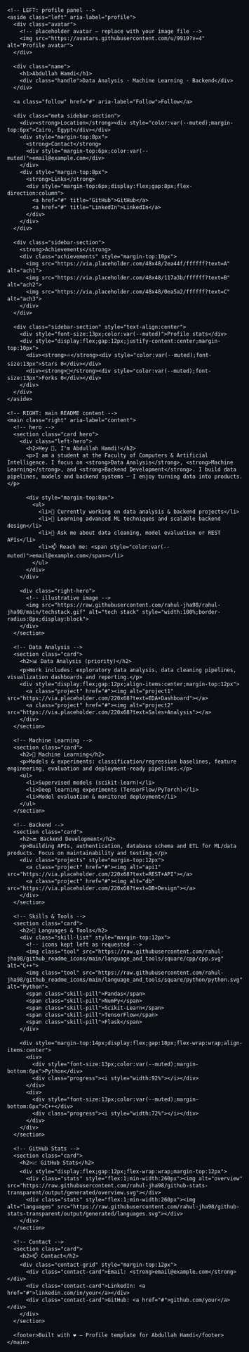 <!doctype html>
<html lang="en">
<head>
  <meta charset="utf-8" />
  <meta name="viewport" content="width=device-width,initial-scale=1" />
  <title>Abdullah Hamdi — Profile</title>
  <style>
    /* Reset & fonts */
    :root{
      --bg:#0b0f14;
      --panel:#0f1720;
      --muted:#98a0ab;
      --accent:#2ea44f;
      --card:#0d1620;
      --glass: rgba(255,255,255,0.03);
      --text:#e6eef6;
      --gap:20px;
    }
    *{box-sizing:border-box}
    html,body{height:100%;margin:0;font-family:Inter,ui-sans-serif,system-ui,Segoe UI,Roboto,Arial; background:var(--bg); color:var(--text);}
    a{color:inherit;text-decoration:none}
    .wrap{max-width:1200px;margin:24px auto;padding:24px;display:flex;gap:var(--gap);align-items:flex-start}
    /* Left column (profile) like GitHub) */
    .left{
      width:300px;
      min-width:240px;
      background:var(--panel);
      border-radius:12px;
      padding:20px;
      display:flex;
      flex-direction:column;
      gap:18px;
      box-shadow:0 6px 18px rgba(2,6,23,0.6);
    }
    .avatar{width:160px;height:160px;border-radius:50%;overflow:hidden;margin:6px auto;border:6px solid rgba(255,255,255,0.03)}
    .avatar img{width:100%;height:100%;object-fit:cover;display:block}
    .name{text-align:center}
    .name h1{margin:6px 0 0;font-size:20px}
    .handle{color:var(--muted);font-size:13px;margin-top:4px;text-align:center}
    .follow{display:block;margin:10px auto 0;padding:8px 18px;border-radius:8px;background:linear-gradient(180deg,#1b6b3b,#117a3b);color:white;font-weight:600;width:70%;text-align:center}
    .meta{color:var(--muted);font-size:13px;display:flex;flex-direction:column;gap:8px;padding-top:8px}
    .meta a{color:var(--muted);display:inline-flex;align-items:center;gap:8px}
    .achievements{display:flex;gap:8px;flex-wrap:wrap}
    .achievements img{width:48px;height:48px;border-radius:8px}
    .sidebar-section{background:var(--glass);padding:12px;border-radius:8px}
    /* Right column (README content) */
    .right{flex:1;display:flex;flex-direction:column;gap:18px}
    .card{background:var(--card);border-radius:12px;padding:20px;box-shadow:0 6px 18px rgba(2,6,23,0.5)}
    .hero{display:flex;gap:18px;align-items:flex-start}
    .hero .left-hero{flex:1}
    .hero .right-hero{width:360px;min-width:220px}
    h2{margin:0 0 12px;font-size:18px}
    p{margin:0 0 12px;color:var(--muted);line-height:1.45}
    ul{margin:0 0 12px 18px;color:var(--muted)}
    li{margin:8px 0}
    .icons{display:flex;gap:10px;align-items:center;flex-wrap:wrap}
    .tool{height:42px;width:auto}
    .projects{display:flex;gap:12px;flex-wrap:wrap}
    .project img{height:68px;border-radius:8px}
    .stats img{max-width:100%;border-radius:8px}
    .skill-list{display:flex;gap:12px;align-items:center;flex-wrap:wrap}
    .skill-pill{background:rgba(255,255,255,0.03);padding:8px 12px;border-radius:999px;color:var(--muted);font-weight:600}
    .progress{height:8px;background:rgba(255,255,255,0.04);border-radius:999px;overflow:hidden;width:220px}
    .progress > i{display:block;height:100%;background:linear-gradient(90deg,#2ea44f,#0ea5a2)}
    .contact-grid{display:flex;gap:12px;flex-wrap:wrap}
    .contact-card{background:rgba(255,255,255,0.02);padding:10px 12px;border-radius:8px;color:var(--muted)}
    footer{color:var(--muted);font-size:13px;text-align:center;margin-top:6px}
    @media (max-width:980px){
      .wrap{flex-direction:column;padding:16px}
      .left{width:100%;order:2}
      .right{order:1}
      .hero{flex-direction:column}
      .hero .right-hero{width:100%}
    }
  </style>
</head>
<body>
  <div class="wrap">

    <!-- LEFT: profile panel -->
    <aside class="left" aria-label="profile">
      <div class="avatar">
        <!-- placeholder avatar — replace with your image file -->
        <img src="https://avatars.githubusercontent.com/u/9919?v=4" alt="Profile avatar">
      </div>

      <div class="name">
        <h1>Abdullah Hamdi</h1>
        <div class="handle">Data Analysis · Machine Learning · Backend</div>
      </div>

      <a class="follow" href="#" aria-label="Follow">Follow</a>

      <div class="meta sidebar-section">
        <div><strong>Location</strong><div style="color:var(--muted);margin-top:6px">Cairo, Egypt</div></div>
        <div style="margin-top:8px">
          <strong>Contact</strong>
          <div style="margin-top:6px;color:var(--muted)">email@example.com</div>
        </div>
        <div style="margin-top:8px">
          <strong>Links</strong>
          <div style="margin-top:6px;display:flex;gap:8px;flex-direction:column">
            <a href="#" title="GitHub">GitHub</a>
            <a href="#" title="LinkedIn">LinkedIn</a>
          </div>
        </div>
      </div>

      <div class="sidebar-section">
        <strong>Achievements</strong>
        <div class="achievements" style="margin-top:10px">
          <img src="https://via.placeholder.com/48x48/2ea44f/ffffff?text=A" alt="ach1">
          <img src="https://via.placeholder.com/48x48/117a3b/ffffff?text=B" alt="ach2">
          <img src="https://via.placeholder.com/48x48/0ea5a2/ffffff?text=C" alt="ach3">
        </div>
      </div>

      <div class="sidebar-section" style="text-align:center">
        <div style="font-size:13px;color:var(--muted)">Profile stats</div>
        <div style="display:flex;gap:12px;justify-content:center;margin-top:10px">
          <div><strong>⭐</strong><div style="color:var(--muted);font-size:13px">Stars 0</div></div>
          <div><strong>🔀</strong><div style="color:var(--muted);font-size:13px">Forks 0</div></div>
        </div>
      </div>
    </aside>

    <!-- RIGHT: main README content -->
    <main class="right" aria-label="content">
      <!-- hero -->
      <section class="card hero">
        <div class="left-hero">
          <h2>Hey 👋, I'm Abdullah Hamdi!</h2>
          <p>I am a student at the Faculty of Computers & Artificial Intelligence. I focus on <strong>Data Analysis</strong>, <strong>Machine Learning</strong>, and <strong>Backend Development</strong>. I build data pipelines, models and backend systems — I enjoy turning data into products.</p>

          <div style="margin-top:8px">
            <ul>
              <li>🔭 Currently working on data analysis & backend projects</li>
              <li>🌱 Learning advanced ML techniques and scalable backend design</li>
              <li>💬 Ask me about data cleaning, model evaluation or REST APIs</li>
              <li>📫 Reach me: <span style="color:var(--muted)">email@example.com</span></li>
            </ul>
          </div>
        </div>

        <div class="right-hero">
          <!-- illustrative image -->
          <img src="https://raw.githubusercontent.com/rahul-jha98/rahul-jha98/main/techstack.gif" alt="tech stack" style="width:100%;border-radius:8px;display:block">
        </div>
      </section>

      <!-- Data Analysis -->
      <section class="card">
        <h2>📊 Data Analysis (priority)</h2>
        <p>Work includes: exploratory data analysis, data cleaning pipelines, visualization dashboards and reporting.</p>
        <div style="display:flex;gap:12px;align-items:center;margin-top:12px">
          <a class="project" href="#"><img alt="project1" src="https://via.placeholder.com/220x68?text=EDA+Dashboard"></a>
          <a class="project" href="#"><img alt="project2" src="https://via.placeholder.com/220x68?text=Sales+Analysis"></a>
        </div>
      </section>

      <!-- Machine Learning -->
      <section class="card">
        <h2>🤖 Machine Learning</h2>
        <p>Models & experiments: classification/regression baselines, feature engineering, evaluation and deployment-ready pipelines.</p>
        <ul>
          <li>Supervised models (scikit-learn)</li>
          <li>Deep learning experiments (TensorFlow/PyTorch)</li>
          <li>Model evaluation & monitored deployment</li>
        </ul>
      </section>

      <!-- Backend -->
      <section class="card">
        <h2>🔙 Backend Development</h2>
        <p>Building APIs, authentication, database schema and ETL for ML/data products. Focus on maintainability and testing.</p>
        <div class="projects" style="margin-top:12px">
          <a class="project" href="#"><img alt="api1" src="https://via.placeholder.com/220x68?text=REST+API"></a>
          <a class="project" href="#"><img alt="db" src="https://via.placeholder.com/220x68?text=DB+Design"></a>
        </div>
      </section>

      <!-- Skills & Tools -->
      <section class="card">
        <h2>🔨 Languages & Tools</h2>
        <div class="skill-list" style="margin-top:12px">
          <!-- icons kept left as requested -->
          <img class="tool" src="https://raw.githubusercontent.com/rahul-jha98/github_readme_icons/main/language_and_tools/square/cpp/cpp.svg" alt="C++">
          <img class="tool" src="https://raw.githubusercontent.com/rahul-jha98/github_readme_icons/main/language_and_tools/square/python/python.svg" alt="Python">
          <span class="skill-pill">Pandas</span>
          <span class="skill-pill">NumPy</span>
          <span class="skill-pill">Scikit-Learn</span>
          <span class="skill-pill">TensorFlow</span>
          <span class="skill-pill">Flask</span>
        </div>

        <div style="margin-top:14px;display:flex;gap:18px;flex-wrap:wrap;align-items:center">
          <div>
            <div style="font-size:13px;color:var(--muted);margin-bottom:6px">Python</div>
            <div class="progress"><i style="width:92%"></i></div>
          </div>
          <div>
            <div style="font-size:13px;color:var(--muted);margin-bottom:6px">C++</div>
            <div class="progress"><i style="width:72%"></i></div>
          </div>
        </div>
      </section>

      <!-- GitHub Stats -->
      <section class="card">
        <h2>📈 GitHub Stats</h2>
        <div style="display:flex;gap:12px;flex-wrap:wrap;margin-top:12px">
          <div class="stats" style="flex:1;min-width:260px"><img alt="overview" src="https://raw.githubusercontent.com/rahul-jha98/github-stats-transparent/output/generated/overview.svg"></div>
          <div class="stats" style="flex:1;min-width:260px"><img alt="languages" src="https://raw.githubusercontent.com/rahul-jha98/github-stats-transparent/output/generated/languages.svg"></div>
        </div>
      </section>

      <!-- Contact -->
      <section class="card">
        <h2>📫 Contact</h2>
        <div class="contact-grid" style="margin-top:12px">
          <div class="contact-card">Email: <strong>email@example.com</strong></div>
          <div class="contact-card">LinkedIn: <a href="#">linkedin.com/in/your</a></div>
          <div class="contact-card">GitHub: <a href="#">github.com/your</a></div>
        </div>
      </section>

      <footer>Built with ❤️ — Profile template for Abdullah Hamdi</footer>
    </main>
  </div>
</body>
</html>
